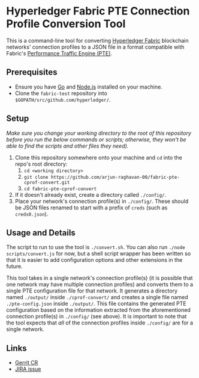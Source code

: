 # Hyperledger Fabric PTE Connection Profile Conversion Tool

This is a command-line tool for converting [Hyperledger Fabric](https://www.hyperledger.org/projects/fabric) blockchain networks' connection profiles to a JSON file in a format compatible with Fabric's [Performance Traffic Engine (PTE)](https://github.com/hyperledger/fabric-test/tree/master/tools/PTE).

## Prerequisites

* Ensure you have [Go](https://golang.org/) and [Node.js](https://nodejs.org/en/) installed on your machine.
* Clone the `fabric-test` repository into `$GOPATH/src/github.com/hyperledger/`.

## Setup

_Make sure you change your working directory to the root of this repository before you run the below commands or scripts; otherwise, they won't be able to find the scripts and other files they need)._
1. Clone this repository somewhere onto your machine and `cd` into the repo's root directory:
    1. `cd <working directory>`
    2. `git clone https://github.com/arjun-raghavan-00/fabric-pte-cprof-convert.git`
    3. `cd fabric-pte-cprof-convert`
2. If it doesn't already exist, create a directory called `./config/`.
3. Place your network's connection profile(s) in `./config/`. These should be JSON files renamed to start with a prefix of `creds` (such as `creds0.json`).

## Usage and Details

The script to run to use the tool is `./convert.sh`. 
You can also run `./node scripts/convert.js` for now, but a shell script wrapper has been written so that it is easier to add configuration options and other extensions in the future.

This tool takes in a single network's connection profile(s) (it is possible that one network may have multiple connection profiles) and converts them to a single PTE configuration file for that network.
It generates a directory named `./output/` inside `./cprof-convert/` and creates a single file named `./pte-config.json` inside `./output/`.
This file contains the generated PTE configuration based on the information extracted from the aforementioned connection profile(s) in `./config/` (see above).
It is important to note that the tool expects that _all_ of the connection profiles inside `./config/` are for a single network.

## Links

- [Gerrit CR](https://gerrit.hyperledger.org/r/#/c/25165/)
- [JIRA issue](https://jira.hyperledger.org/browse/FAB-11489)
